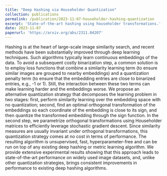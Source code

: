 ```yaml
---
title: "Deep Hashing via Householder Quantization"
collection: publications
permalink: /publication/2023-11-07-householder-hashing-quantization
excerpt: 'State-of-the-art hashing using householder transformations.'
date: 2023-11-07
paperurl: 'https://arxiv.org/abs/2311.04207'
---
```

Hashing is at the heart of large-scale image similarity search, and recent methods have been substantially improved through deep learning techniques. Such algorithms typically learn continuous embeddings of the data. To avoid a subsequent costly binarization step, a common solution is to employ loss functions that combine a similarity learning term (to ensure similar images are grouped to nearby embeddings) and a quantization penalty term (to ensure that the embedding entries are close to binarized entries, e.g., -1 or 1). Still, the interaction between these two terms can make learning harder and the embeddings worse. We propose an alternative quantization strategy that decomposes the learning problem in two stages: first, perform similarity learning over the embedding space with no quantization; second, find an optimal orthogonal transformation of the embeddings so each coordinate of the embedding is close to its sign, and then quantize the transformed embedding through the sign function. In the second step, we parametrize orthogonal transformations using Householder matrices to efficiently leverage stochastic gradient descent. Since similarity measures are usually invariant under orthogonal transformations, this quantization strategy comes at no cost in terms of performance. The resulting algorithm is unsupervised, fast, hyperparameter-free and can be run on top of any existing deep hashing or metric learning algorithm. We provide extensive experimental results showing that this approach leads to state-of-the-art performance on widely used image datasets, and, unlike other quantization strategies, brings consistent improvements in performance to existing deep hashing algorithms.
